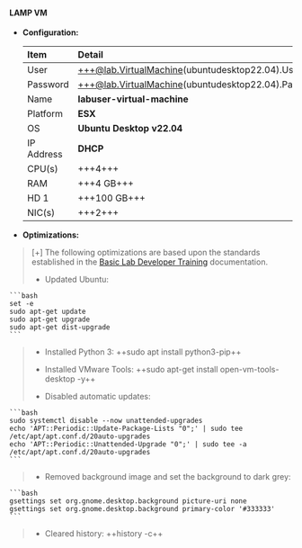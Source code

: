#### LAMP VM

- **Configuration:**

    | Item | Detail |
    |:---------|:---------|
    | User | +++@lab.VirtualMachine(ubuntudesktop22.04).Username+++ |
    | Password | +++@lab.VirtualMachine(ubuntudesktop22.04).Password+++ |
    | Name   | **labuser-virtual-machine**   |
    | Platform | **ESX** |
    | OS | **Ubuntu Desktop v22.04** |
    | IP Address   | **DHCP**   |
    | CPU(s) | +++4+++ |
    | RAM | +++4 GB+++ |
    | HD 1 | +++100 GB+++ |
    | NIC(s) | +++2+++ |

- **Optimizations:**

>[+] The following optimizations are based upon the standards established in the [Basic Lab Developer Training](https://labondemand.com/LabProfile/Instructions/132658?instructionsSetId=227922#lab-optimization) documentation.
>
>- Updated Ubuntu:
>
    ```bash
    set -e
    sudo apt-get update
    sudo apt-get upgrade
    sudo apt-get dist-upgrade
    ```
>- Installed Python 3: ++sudo apt install python3-pip++
>
>- Installed VMware Tools: ++sudo apt-get install open-vm-tools-desktop -y++
>
>- Disabled automatic updates:
>
    ```bash
    sudo systemctl disable --now unattended-upgrades
    echo 'APT::Periodic::Update-Package-Lists "0";' | sudo tee /etc/apt/apt.conf.d/20auto-upgrades
    echo 'APT::Periodic::Unattended-Upgrade "0";' | sudo tee -a /etc/apt/apt.conf.d/20auto-upgrades
    ```
>- Removed background image and set the background to dark grey:   
>
    ```bash
    gsettings set org.gnome.desktop.background picture-uri none
    gsettings set org.gnome.desktop.background primary-color '#333333'
    ```
>
>- Cleared history: ++history -c++
>
